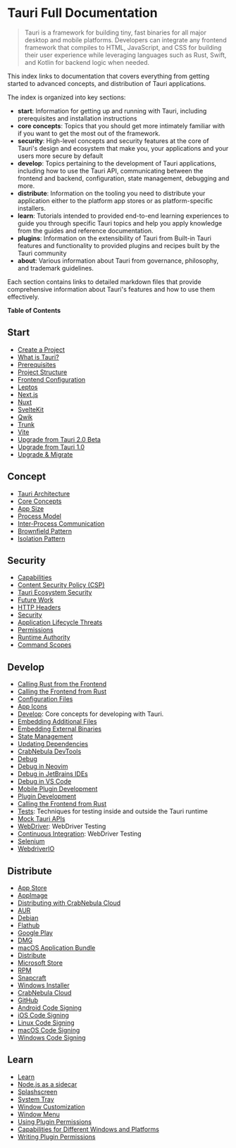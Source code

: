 # Tauri Full Documentation

> Tauri is a framework for building tiny, fast binaries for all major desktop and mobile platforms. Developers can integrate any frontend framework that compiles to HTML, JavaScript, and CSS for building their user experience while leveraging languages such as Rust, Swift, and Kotlin for backend logic when needed.

This index links to documentation that covers everything from getting started to advanced concepts, and distribution of Tauri applications.

The index is organized into key sections:
- **start**: Information for getting up and running with Tauri, including prerequisites and installation instructions
- **core concepts**: Topics that you should get more intimately familiar with if you want to get the most out of the framework.
- **security**: High-level concepts and security features at the core of Tauri's design and ecosystem that make you, your applications and your users more secure by default
- **develop**: Topics pertaining to the development of Tauri applications, including how to use the Tauri API, communicating between the frontend and backend, configuration, state management, debugging and more.
- **distribute**: Information on the tooling you need to distribute your application either to the platform app stores or as platform-specific installers.
- **learn**: Tutorials intended to provided end-to-end learning experiences to guide you through specific Tauri topics and help you apply knowledge from the guides and reference documentation.
- **plugins**: Information on the extensibility of Tauri from Built-in Tauri features and functionality to provided plugins and recipes built by the Tauri community
- **about**: Various information about Tauri from governance, philosophy, and trademark guidelines.

Each section contains links to detailed markdown files that provide comprehensive information about Tauri's features and how to use them effectively.

**Table of Contents**

## Start
- [Create a Project](https://v2.tauri.app/start/create-project)
- [What is Tauri?](https://v2.tauri.app/start)
- [Prerequisites](https://v2.tauri.app/start/prerequisites)
- [Project Structure](https://v2.tauri.app/start/project-structure)
- [Frontend Configuration](https://v2.tauri.app/start/frontend)
- [Leptos](https://v2.tauri.app/start/frontend/leptos)
- [Next.js](https://v2.tauri.app/start/frontend/nextjs)
- [Nuxt](https://v2.tauri.app/start/frontend/nuxt)
- [SvelteKit](https://v2.tauri.app/start/frontend/sveltekit)
- [Qwik](https://v2.tauri.app/start/frontend/qwik)
- [Trunk](https://v2.tauri.app/start/frontend/trunk)
- [Vite](https://v2.tauri.app/start/frontend/vite)
- [Upgrade from Tauri 2.0 Beta](https://v2.tauri.app/start/migrate/from-tauri-2-beta)
- [Upgrade from Tauri 1.0](https://v2.tauri.app/start/migrate/from-tauri-1)
- [Upgrade & Migrate](https://v2.tauri.app/start/migrate)

## Concept
- [Tauri Architecture](https://v2.tauri.app/concept/architecture)
- [Core Concepts](https://v2.tauri.app/concept)
- [App Size](https://v2.tauri.app/concept/size)
- [Process Model](https://v2.tauri.app/concept/process-model)
- [Inter-Process Communication](https://v2.tauri.app/concept/inter-process-communication)
- [Brownfield Pattern](https://v2.tauri.app/concept/inter-process-communication/brownfield)
- [Isolation Pattern](https://v2.tauri.app/concept/inter-process-communication/isolation)

## Security
- [Capabilities](https://v2.tauri.app/security/capabilities)
- [Content Security Policy (CSP)](https://v2.tauri.app/security/csp)
- [Tauri Ecosystem Security](https://v2.tauri.app/security/ecosystem)
- [Future Work](https://v2.tauri.app/security/future)
- [HTTP Headers](https://v2.tauri.app/security/http-headers)
- [Security](https://v2.tauri.app/security)
- [Application Lifecycle Threats](https://v2.tauri.app/security/lifecycle)
- [Permissions](https://v2.tauri.app/security/permissions)
- [Runtime Authority](https://v2.tauri.app/security/runtime-authority)
- [Command Scopes](https://v2.tauri.app/security/scope)

## Develop
- [Calling Rust from the Frontend](https://v2.tauri.app/develop/calling-rust)
- [Calling the Frontend from Rust](https://v2.tauri.app/develop/calling-frontend)
- [Configuration Files](https://v2.tauri.app/develop/configuration-files)
- [App Icons](https://v2.tauri.app/develop/icons)
- [Develop](https://v2.tauri.app/develop): Core concepts for developing with Tauri.
- [Embedding Additional Files](https://v2.tauri.app/develop/resources)
- [Embedding External Binaries](https://v2.tauri.app/develop/sidecar)
- [State Management](https://v2.tauri.app/develop/state-management)
- [Updating Dependencies](https://v2.tauri.app/develop/updating-dependencies)
- [CrabNebula DevTools](https://v2.tauri.app/develop/debug/crabnebula-devtools)
- [Debug](https://v2.tauri.app/develop/debug)
- [Debug in Neovim](https://v2.tauri.app/develop/debug/neovim)
- [Debug in JetBrains IDEs](https://v2.tauri.app/develop/debug/rustrover)
- [Debug in VS Code](https://v2.tauri.app/develop/debug/vscode)
- [Mobile Plugin Development](https://v2.tauri.app/develop/plugins/develop-mobile)
- [Plugin Development](https://v2.tauri.app/develop/plugins)
- [Calling the Frontend from Rust](https://v2.tauri.app/develop/_sections/frontend-listen)
- [Tests](https://v2.tauri.app/develop/tests): Techniques for testing inside and outside the Tauri runtime
- [Mock Tauri APIs](https://v2.tauri.app/develop/tests/mocking)
- [WebDriver](https://v2.tauri.app/develop/tests/webdriver): WebDriver Testing
- [Continuous Integration](https://v2.tauri.app/develop/tests/webdriver/ci): WebDriver Testing
- [Selenium](https://v2.tauri.app/develop/tests/webdriver/example/selenium)
- [WebdriverIO](https://v2.tauri.app/develop/tests/webdriver/example/webdriverio)

## Distribute
- [App Store](https://v2.tauri.app/distribute/app-store)
- [AppImage](https://v2.tauri.app/distribute/appimage)
- [Distributing with CrabNebula Cloud](https://v2.tauri.app/distribute/crabnebula-cloud)
- [AUR](https://v2.tauri.app/distribute/aur)
- [Debian](https://v2.tauri.app/distribute/debian)
- [Flathub](https://v2.tauri.app/distribute/flatpak)
- [Google Play](https://v2.tauri.app/distribute/google-play)
- [DMG](https://v2.tauri.app/distribute/dmg)
- [macOS Application Bundle](https://v2.tauri.app/distribute/macos-application-bundle)
- [Distribute](https://v2.tauri.app/distribute)
- [Microsoft Store](https://v2.tauri.app/distribute/microsoft-store)
- [RPM](https://v2.tauri.app/distribute/rpm)
- [Snapcraft](https://v2.tauri.app/distribute/snapcraft)
- [Windows Installer](https://v2.tauri.app/distribute/windows-installer)
- [CrabNebula Cloud](https://v2.tauri.app/distribute/pipelines/crabnebula-cloud)
- [GitHub](https://v2.tauri.app/distribute/pipelines/github)
- [Android Code Signing](https://v2.tauri.app/distribute/sign/android)
- [iOS Code Signing](https://v2.tauri.app/distribute/sign/ios)
- [Linux Code Signing](https://v2.tauri.app/distribute/sign/linux)
- [macOS Code Signing](https://v2.tauri.app/distribute/sign/macos)
- [Windows Code Signing](https://v2.tauri.app/distribute/sign/windows)

## Learn
- [Learn](https://v2.tauri.app/learn)
- [Node.js as a sidecar](https://v2.tauri.app/learn/sidecar-nodejs)
- [Splashscreen](https://v2.tauri.app/learn/splashscreen)
- [System Tray](https://v2.tauri.app/learn/system-tray)
- [Window Customization](https://v2.tauri.app/learn/window-customization)
- [Window Menu](https://v2.tauri.app/learn/window-menu)
- [Using Plugin Permissions](https://v2.tauri.app/learn/security/using-plugin-permissions)
- [Capabilities for Different Windows and Platforms](https://v2.tauri.app/learn/security/capabilities-for-windows-and-platforms)
- [Writing Plugin Permissions](https://v2.tauri.app/learn/security/writing-plugin-permissions)
